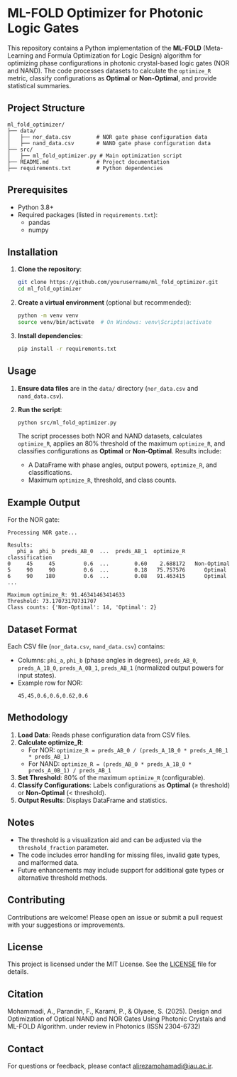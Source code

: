 # ML-FOLD Optimizer for Photonic Logic Gates

This repository contains a Python implementation of the **ML-FOLD** (Meta-Learning and Formula Optimization for Logic Design) algorithm for optimizing phase configurations in photonic crystal-based logic gates (NOR and NAND). The code processes datasets to calculate the `optimize_R` metric, classify configurations as **Optimal** or **Non-Optimal**, and provide statistical summaries.

## Project Structure

```
ml_fold_optimizer/
├── data/
│   ├── nor_data.csv        # NOR gate phase configuration data
│   ├── nand_data.csv       # NAND gate phase configuration data
├── src/
│   ├── ml_fold_optimizer.py # Main optimization script
├── README.md               # Project documentation
├── requirements.txt        # Python dependencies
```

## Prerequisites

- Python 3.8+
- Required packages (listed in `requirements.txt`):
  - pandas
  - numpy

## Installation

1. **Clone the repository**:
   ```bash
   git clone https://github.com/yourusername/ml_fold_optimizer.git
   cd ml_fold_optimizer
   ```

2. **Create a virtual environment** (optional but recommended):
   ```bash
   python -m venv venv
   source venv/bin/activate  # On Windows: venv\Scripts\activate
   ```

3. **Install dependencies**:
   ```bash
   pip install -r requirements.txt
   ```

## Usage

1. **Ensure data files** are in the `data/` directory (`nor_data.csv` and `nand_data.csv`).
2. **Run the script**:
   ```bash
   python src/ml_fold_optimizer.py
   ```

   The script processes both NOR and NAND datasets, calculates `optimize_R`, applies an 80% threshold of the maximum `optimize_R`, and classifies configurations as **Optimal** or **Non-Optimal**. Results include:
   - A DataFrame with phase angles, output powers, `optimize_R`, and classifications.
   - Maximum `optimize_R`, threshold, and class counts.

## Example Output

For the NOR gate:
```
Processing NOR gate...

Results:
   phi_a  phi_b  preds_AB_0  ...  preds_AB_1  optimize_R classification
0     45     45         0.6  ...        0.60    2.688172   Non-Optimal
5     90     90         0.6  ...        0.18   75.757576      Optimal
6     90    180         0.6  ...        0.08   91.463415      Optimal
...

Maximum optimize_R: 91.46341463414633
Threshold: 73.17073170731707
Class counts: {'Non-Optimal': 14, 'Optimal': 2}
```

## Dataset Format

Each CSV file (`nor_data.csv`, `nand_data.csv`) contains:
- Columns: `phi_a`, `phi_b` (phase angles in degrees), `preds_AB_0`, `preds_A_1B_0`, `preds_A_0B_1`, `preds_AB_1` (normalized output powers for input states).
- Example row for NOR:
  ```
  45,45,0.6,0.6,0.62,0.6
  ```

## Methodology

1. **Load Data**: Reads phase configuration data from CSV files.
2. **Calculate optimize_R**:
   - For NOR: `optimize_R = preds_AB_0 / (preds_A_1B_0 * preds_A_0B_1 * preds_AB_1)`
   - For NAND: `optimize_R = (preds_AB_0 * preds_A_1B_0 * preds_A_0B_1) / preds_AB_1`
3. **Set Threshold**: 80% of the maximum `optimize_R` (configurable).
4. **Classify Configurations**: Labels configurations as **Optimal** (≥ threshold) or **Non-Optimal** (< threshold).
5. **Output Results**: Displays DataFrame and statistics.

## Notes

- The threshold is a visualization aid and can be adjusted via the `threshold_fraction` parameter.
- The code includes error handling for missing files, invalid gate types, and malformed data.
- Future enhancements may include support for additional gate types or alternative threshold methods.

## Contributing

Contributions are welcome! Please open an issue or submit a pull request with your suggestions or improvements.

## License

This project is licensed under the MIT License. See the [LICENSE](LICENSE) file for details.

## Citation

Mohammadi, A., Parandin, F., Karami, P., & Olyaee, S. (2025). Design and Optimization of Optical NAND and NOR Gates Using Photonic Crystals and ML-FOLD Algorithm. under review in Photonics (ISSN 2304-6732)


## Contact

For questions or feedback, please contact [alirezamohamadi@iau.ac.ir](mailto:alirezamohamadi@iau.ac.ir).
